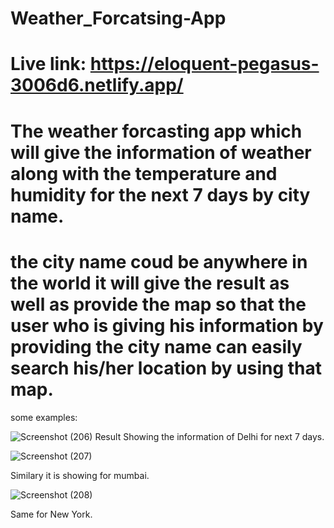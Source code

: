# Weather_Forcatsing-App

# Live link: https://eloquent-pegasus-3006d6.netlify.app/

# The weather forcasting app which will give the information of weather along with the temperature and humidity for the next 7 days by city name.
# the city name coud be anywhere in the world it will give the result as well as provide the map so that the user who is giving his information by providing the city name can easily search his/her location by using that map.

some examples:

![Screenshot (206)](https://user-images.githubusercontent.com/103572638/192360511-3decc028-2cc6-422f-99aa-fb643083b332.png)
 Result Showing the information of Delhi for next 7 days.
 
 ![Screenshot (207)](https://user-images.githubusercontent.com/103572638/192360599-39cc7f2b-6f02-440e-b4e5-466d64db9068.png)

Similary it is showing for mumbai.

![Screenshot (208)](https://user-images.githubusercontent.com/103572638/192360719-d64e9f85-d8ec-448a-b87f-ef32e3bdb84b.png)

Same for New York.
